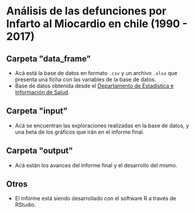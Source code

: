 # Análisis de las defunciones por Infarto al Miocardio en chile (1990 - 2017)

## Carpeta "data_frame"
* Acá está la base de datos en formato `.csv` y un archivo `.xlsx` que presenta una ficha con las variables de la base de datos. 
* Base de datos obtenida desde el [Departamento de Estadística e Información de Salud](https://deis.minsal.cl/#datosabiertos).

## Carpeta "input"
* Acá se encuentran las exploraciones realizadas en la base de datos, y una beta de los gráficos que irán en el informe final.

## Carpeta "output"
* Acá están los avances del informe final y el desarrollo del mismo.

## Otros
* El informe está siendo desarrollado con el software R a través de RStudio.